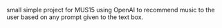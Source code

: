 small simple project for MUS15 using OpenAI to recommend music to the user based on any prompt given to the text box.
